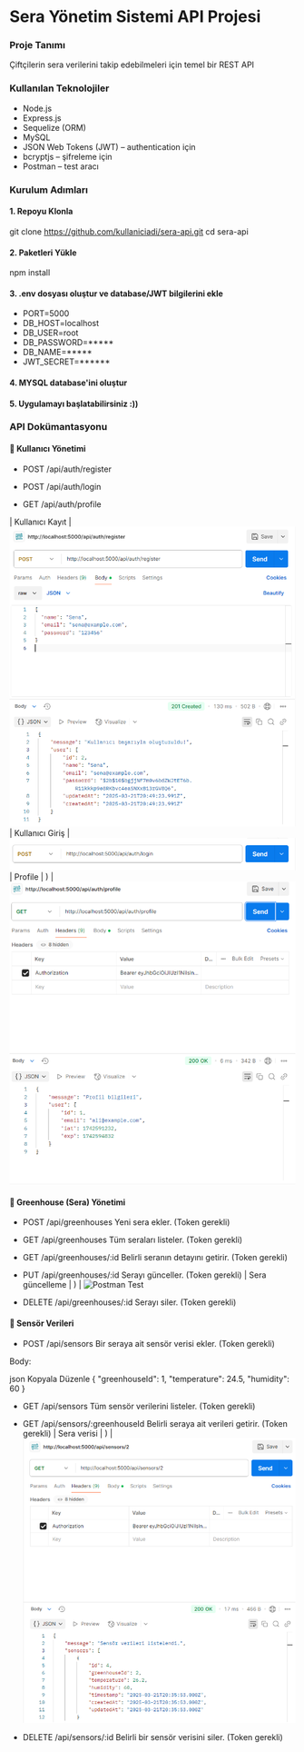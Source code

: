 # **Sera Yönetim Sistemi API Projesi**

### Proje Tanımı
Çiftçilerin sera verilerini takip edebilmeleri için temel bir REST API

### Kullanılan Teknolojiler

* Node.js
* Express.js
* Sequelize (ORM)
* MySQL
* JSON Web Tokens (JWT) – authentication için
* bcryptjs – şifreleme için
* Postman – test aracı



### Kurulum Adımları

#### 1. Repoyu Klonla
git clone https://github.com/kullaniciadi/sera-api.git
cd sera-api
#### 2. Paketleri Yükle
npm install
#### 3. .env dosyası oluştur ve database/JWT bilgilerini ekle
- PORT=5000
- DB_HOST=localhost
- DB_USER=root
- DB_PASSWORD=*****
- DB_NAME=*****
- JWT_SECRET=******

#### 4. MYSQL database'ini oluştur
#### 5. Uygulamayı başlatabilirsiniz :))


### API Dokümantasyonu
 
#### 📌 Kullanıcı Yönetimi
* POST /api/auth/register

* POST /api/auth/login

* GET /api/auth/profile


| Kullanıcı Kayıt | ![Postman Test](screenshots/kullanıcıkayıt.png)
| Kullanıcı Giriş | ![Postman Test](screenshots/kullanıcılogin.png)
| Profile | ) |  ![Postman Test](screenshots/profile.png)

#### 📌 Greenhouse (Sera) Yönetimi
* POST /api/greenhouses
Yeni sera ekler. (Token gerekli)

* GET /api/greenhouses
Tüm seraları listeler. (Token gerekli)

* GET /api/greenhouses/:id
Belirli seranın detayını getirir. (Token gerekli)

* PUT /api/greenhouses/:id
Serayı günceller. (Token gerekli)
| Sera güncelleme | ) |  ![Postman Test](screenshots/seragüncelleme.png)


* DELETE /api/greenhouses/:id
Serayı siler. (Token gerekli)




#### 📌 Sensör Verileri
* POST /api/sensors
Bir seraya ait sensör verisi ekler. (Token gerekli)

Body:

json
Kopyala
Düzenle
{
  "greenhouseId": 1,
  "temperature": 24.5,
  "humidity": 60
}
* GET /api/sensors
Tüm sensör verilerini listeler. (Token gerekli)



* GET /api/sensors/:greenhouseId
Belirli seraya ait verileri getirir. (Token gerekli)
| Sera verisi | ) |![Postman Test](screenshots/sensoridverigörüntüleme.png)

* DELETE /api/sensors/:id
Belirli bir sensör verisini siler. (Token gerekli)









